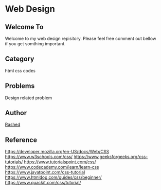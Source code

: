 # Web Design #

## Welcome To ##
Welcome to my web design repisitory. Please feel free comment out bellow if you get somthing important.


## Category ##
html css codes

## Problems ##
Design related problem

## Author ##
[Rashed](https://github.com/rashedcs)


## Reference ##
https://developer.mozilla.org/en-US/docs/Web/CSS
https://www.w3schools.com/css/
https://www.geeksforgeeks.org/css-tutorials/
https://www.tutorialspoint.com/css/
https://www.codecademy.com/learn/learn-css
https://www.javatpoint.com/css-tutorial
https://www.htmldog.com/guides/css/beginner/
https://www.quackit.com/css/tutorial/
